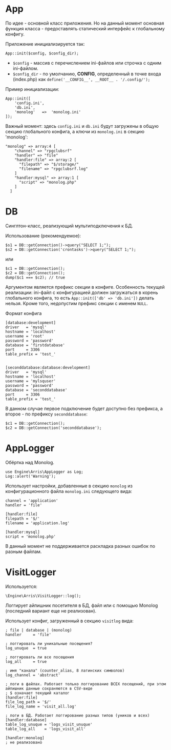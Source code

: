 # App

По идее - основной класс приложения. Но на данный момент основная функция класса - предоставлять статический интерфейс к
глобальному конфигу.

Приложение инициализируется так:

```
App::init($config, $config_dir);
```

- `$config` - массив с перечислением ini-файлов или строчка с одним ini-файлом.
- `$config_dir` - по умолчанию, __CONFIG__, определенный в точке входа (index.php) как `define('__CONFIG__', __ROOT__ . '/.config/');`

Пример инициализации:
```
App::init([
    'config.ini',
    'db.ini',
    'monolog'   =>  'monolog.ini'
]);
```
Важный момент: здесь `config.ini` и `db.ini` будут загружены в общую секцию глобального конфига, а ключи из `monolog.ini` в секцию 'monolog':
```
"monolog" => array:4 [
    "channel" => "rpgclubsrf"
    "handler" => "file"
    "handler:file" => array:2 [
      "filepath" => "$/storage/"
      "filename" => "rpgclubsrf.log"
    ]
    "handler:mysql" => array:1 [
      "script" => "monolog.php"
    ]
  ]

```

# DB

Синглтон-класс, реализующий мультиподключения к БД.

Использование (рекомендуемое):
```
$s1 = DB::getConnection()->query("SELECT 1;");
$s2 = DB::getConnection('crontasks')->query("SELECT 1;");
```

или
```
$c1 = DB::getConnection();
$c2 = DB::getConnection();
dump($c1 === $c2); // true
```

Аргументом является префикс секции в конфиге. Особенность текущей реализации: ini-файл с конфигурацией должен загружаться в корень глобального конфига,
то есть `App::init(['db' => 'db.ini'])` делать нельзя. Кроме того, недопустим префикс секции с именем `NULL`.

Формат конфига
```
[database:development]
driver   = 'mysql'
hostname = 'localhost'
username = 'root'
password = 'password'
database = 'firstdatabase'
port     = 3306
table_prefix = 'test_'


[seconddatabase:database:development]
driver   = 'mysql'
hostname = 'localhost'
username = 'mylsquser'
password = 'password'
database = 'seconddatabase'
port     = 3306
table_prefix = 'test_'
```

В данном случае первое подключение будет доступно без префикса, а второе - по префиксу `seconddatabase`:

```
$c1 = DB::getConnection();
$c2 = DB::getConnection('seconddatabase');
```

# AppLogger

Обёртка над Monolog.

```
use Engine\Arris\AppLogger as Log;
Log::alert('Warning');
```

Использует настройки, добавленные в секцию `monolog` из конфигурационного файла `monolog.ini` следующего вида:
```
channel = 'application'
handler = 'file'

[handler:file]
filepath = '$/'
filename = 'application.log'

[handler:mysql]
script = 'monolog.php'
```

В данный момент не поддерживается раскладка разных ошибок по разным файлам.

# VisitLogger

Используется:
```
\Engine\Arris\VisitLogger::log();
```

Логгирует айпишник посетителя в БД, файл или с помощью Monolog (последний вариант еще не реализован).

Использует конфиг, загруженный в секцию `visitlog` вида:

```
; file | database | (monolog)
handler     = 'file'

; логгировать ли уникальные посещения?
log_unuque  = true

; логгировать ли все посещения
log_all     = true

; имя "канала" (counter_alias, 8 латинских символов)
log_channel = 'abstract'

; логи в файлах. Работает только логгирование ВСЕХ посещений, при этом айпишник данные сохраняются в CSV-виде
; $ означает текущий каталог
[handler:file]
file_log_path = '$/'
file_log_name = 'visit_all.log'

; логи в БД. Работает логгирование разных типов (уников и всех)
[handler:database]
table_log_unuque = 'logs_visit_unuque'
table_log_all    = 'logs_visit_all'

[handler:monolog]
; не реализовано
```
